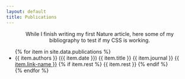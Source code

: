 ```yaml
---
layout: default
title: Publications
---
```


<div style="margin: 1% 10%; text-align: center;">
  While I finish writing my first Nature article, here some of my bibliography
  to test if my CSS is working.
</div>

<div class="publications">
  <ul>
    {% for item in site.data.publications %}
      <li>
        <span class="authors">{{ item.authors }}</span>
        <span class="date">({{ item.date }})</span>
        <span class="title">{{ item.title }}</span>
        <span class="journal">{{ item.journal }}</span>
        <a href="{{ item.link }}">{{ item.link-name }}</a>
        {% if item.rest %}
          <span class="rest">{{ item.rest }}</span>
        {% endif %}
      </li>
    {% endfor %}
  </ul>
</div>
